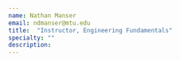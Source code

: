 ```yaml
---
name: Nathan Manser
email: ndmanser@mtu.edu
title:  "Instructor, Engineering Fundamentals"
specialty: ""
description:
---
```

